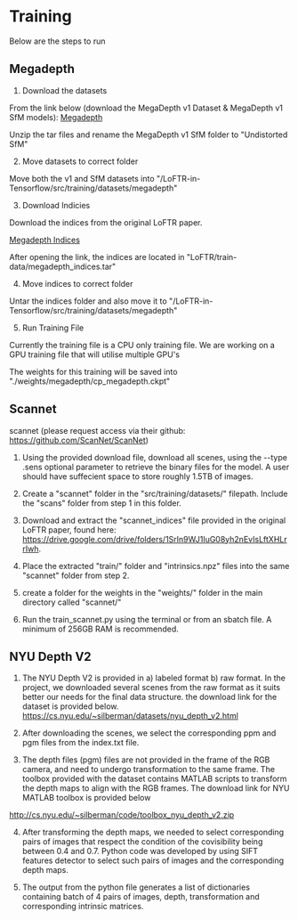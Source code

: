 # Training

Below are the steps to run 


## Megadepth



1. Download the datasets

  From the link below (download the MegaDepth v1 Dataset & MegaDepth v1 SfM models):
  [Megadepth](https://www.cs.cornell.edu/projects/megadepth/ "Megadepth") 

  Unzip the tar files and rename the MegaDepth v1 SfM folder to "Undistorted SfM"

2. Move datasets to correct folder

  Move both the v1 and SfM datasets into 
  "/LoFTR-in-Tensorflow/src/training/datasets/megadepth"

3. Download Indicies

  Download the indices from the original LoFTR paper. 

  [Megadepth Indices](https://drive.google.com/drive/folders/1DOcOPZb3-5cWxLqn256AhwUVjBPifhuf?usp=sharing "Megadepth Indices")

  After opening the link, the indices are located in "LoFTR/train-data/megadepth_indices.tar"

4. Move indices to correct folder

  Untar the indices folder and also move it to 
  "/LoFTR-in-Tensorflow/src/training/datasets/megadepth"


5. Run Training File

Currently the training file is a CPU only training file. We are working on a GPU training file that will utilise multiple GPU's

The weights for this training will be saved into "./weights/megadepth/cp_megadepth.ckpt"


## Scannet

scannet (please request access via their github: https://github.com/ScanNet/ScanNet)

1. Using the provided download file, download all scenes, using the --type .sens optional parameter to retrieve the binary files for the model. A user should have suffecient space to store roughly 1.5TB of images. 

2. Create a "scannet" folder in the "src/training/datasets/" filepath. Include the "scans" folder from step 1 in this folder.

3. Download and extract the "scannet_indices" file provided in the original LoFTR paper, found here: https://drive.google.com/drive/folders/1SrIn9WJ1IuG08yh2nEvIsLftXHLrrIwh.

4. Place the extracted "train/" folder and "intrinsics.npz" files into the same "scannet" folder from step 2.

5. create a folder for the weights in the "weights/" folder in the main directory called "scannet/"

6. Run the train_scannet.py using the terminal or from an sbatch file.  A minimum of 256GB RAM is recommended.

## NYU Depth V2

1. The NYU Depth V2 is provided in a) labeled format b) raw format. In the project, we downloaded several scenes from the raw format as it suits better our needs for the final data structure. the download link for the dataset is provided below.
https://cs.nyu.edu/~silberman/datasets/nyu_depth_v2.html

2. After downloading the scenes, we select the corresponding ppm and pgm files from the index.txt file.

3. The depth files (pgm) files are not provided in the frame of the RGB camera, and need to undergo transformation to the same frame. The toolbox provided with the dataset contains MATLAB scripts to transform the depth maps to align with the RGB frames. The download link for NYU MATLAB toolbox is provided below

http://cs.nyu.edu/~silberman/code/toolbox_nyu_depth_v2.zip

4. After transforming the depth maps, we needed to select corresponding pairs of images that respect the condition of the covisibility being between 0.4 and 0.7. Python code was developed by using SIFT features detector to select such pairs of images and the corresponding depth maps.

5. The output from the python file generates a list of dictionaries containing batch of 4 pairs of images, depth, transformation and corresponding intrinsic matrices. 










